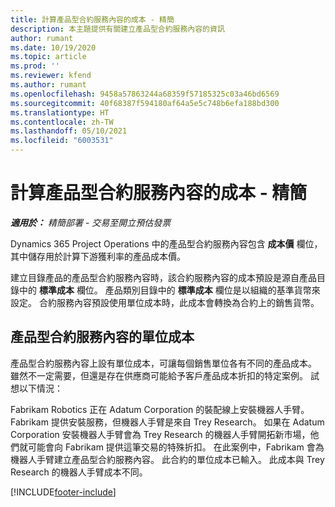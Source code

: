 ```yaml
---
title: 計算產品型合約服務內容的成本 - 精簡
description: 本主題提供有關建立產品型合約服務內容的資訊
author: rumant
ms.date: 10/19/2020
ms.topic: article
ms.prod: ''
ms.reviewer: kfend
ms.author: rumant
ms.openlocfilehash: 9458a57863244a68359f57185325c03a46bd6569
ms.sourcegitcommit: 40f68387f594180af64a5e5c748b6efa188bd300
ms.translationtype: HT
ms.contentlocale: zh-TW
ms.lasthandoff: 05/10/2021
ms.locfileid: "6003531"
---
```

# <a name="cost-product-based-contract-lines---lite"></a>計算產品型合約服務內容的成本 - 精簡

_**適用於：** 精簡部署 - 交易至開立預估發票_


Dynamics 365 Project Operations 中的產品型合約服務內容包含 **成本價** 欄位，其中儲存用於計算下游獲利率的產品成本價。

建立目錄產品的產品型合約服務內容時，該合約服務內容的成本預設是源自產品目錄中的 **標準成本** 欄位。 產品類別目錄中的 **標準成本** 欄位是以組織的基準貨幣來設定。 合約服務內容預設使用單位成本時，此成本會轉換為合約上的銷售貨幣。

## <a name="unit-cost-on-a-product-based-contract-line"></a>產品型合約服務內容的單位成本

產品型合約服務內容上設有單位成本，可讓每個銷售單位各有不同的產品成本。 雖然不一定需要，但還是存在供應商可能給予客戶產品成本折扣的特定案例。 試想以下情況：

Fabrikam Robotics 正在 Adatum Corporation 的裝配線上安裝機器人手臂。 Fabrikam 提供安裝服務，但機器人手臂是來自 Trey Research。 如果在 Adatum Corporation 安裝機器人手臂會為 Trey Research 的機器人手臂開拓新市場，他們就可能會向 Fabrikam 提供這筆交易的特殊折扣。 在此案例中，Fabrikam 會為機器人手臂建立產品型合約服務內容。 此合約的單位成本已輸入。 此成本與 Trey Research 的機器人手臂成本不同。


[!INCLUDE[footer-include](../../includes/footer-banner.md)]